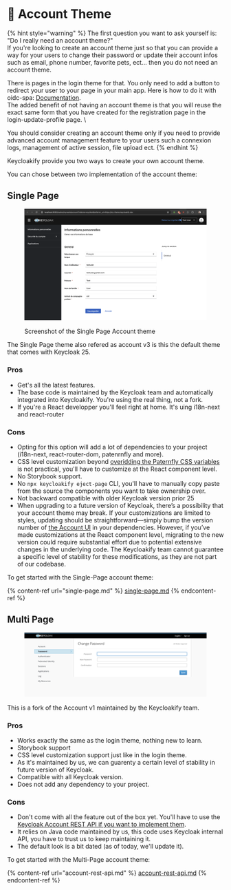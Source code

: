 # 👤 Account Theme

{% hint style="warning" %}
The first question you want to ask yourself is: "Do I really need an account theme?"\
If you're looking to create an account theme just so that you can provide a way for your users to change their password or update their account infos such as email, phone number, favorite pets, ect... then you do not need an account theme. &#x20;

There is pages in the login theme for that. You only need to add a button to redirect your user to your page in your main app. Here is how to do it with oidc-spa: [Documentation](https://docs.oidc-spa.dev/documentation/user-account-management).  \
The added benefit of not having an account theme is that you will reuse the exact same form that you have created for the registration page in the login-update-profile page.  \


You should consider creating an account theme only if you need to provide advanced account management feature to your users such a connexion logs, management of active session, file upload ect.
{% endhint %}

Keycloakify provide you two ways to create your own account theme. &#x20;

You can chose between two implementation of the account theme:

## Single Page

<figure><img src="../.gitbook/assets/image (2).png" alt=""><figcaption><p>Screenshot of the Single Page Account theme</p></figcaption></figure>

The Single Page theme also refered as account v3 is this the default theme that comes with Keycloak 25.

### Pros

* Get's all the latest features.
* The base code is maintained by the Keycloak team and automatically integrated into Keycloakify. You're using the real thing, not a fork.
* If you're a React developper you'll feel right at home. It's uing i18n-next and react-router

### Cons

* Opting for this option will add a lot of dependencies to your project (i18n-next, react-router-dom, patenrnfly and more).
* CSS level customization beyond [overidding the Paternfly CSS variables](https://www.patternfly.org/components/button/html/#css-variables) is not practical, you'll have to customize at the React component level.
* No Storybook support.
* No `npx keycloakify eject-page` CLI, you'll have to manually copy paste from the source the components you want to take ownership over.
* Not backward compatible with older Keycloak version prior 25
* When upgrading to a future version of Keycloak, there’s a possibility that your account theme may break. If your customizations are limited to styles, updating should be straightforward—simply bump the version number of [the Account UI](https://github.com/keycloakify/keycloak-account-ui) in your dependencies. However, if you’ve made customizations at the React component level, migrating to the new version could require substantial effort due to potential extensive changes in the underlying code. The Keycloakify team cannot guarantee a specific level of stability for these modifications, as they are not part of our codebase.  &#x20;

To get started with the Single-Page account theme:

{% content-ref url="single-page.md" %}
[single-page.md](single-page.md)
{% endcontent-ref %}

## Multi Page

<figure><img src="../.gitbook/assets/image (1) (1) (1) (1).png" alt=""><figcaption></figcaption></figure>

This is a fork of the Account v1 maintained by the Keycloakify team.

### Pros

* Works exactly the same as the login theme, nothing new to learn.
* Storybook support
* CSS level customization support just like in the login theme.
* As it's maintained by us, we can guarenty a certain level of stability in future version of Keycloak.
* Compatible with all Keycloak version.
* Does not add any dependency to your project.

### Cons

* Don't come with all the feature out of the box yet. You'll have to use the [Keycloak Account REST API if you want to implement them](account-rest-api.md). &#x20;
* It relies on Java code maintained by us, this code uses Keycloak internal API, you have to trust us to keep maintaining it.
* The default look is a bit dated (as of today, we'll update it). &#x20;

To get started with the Multi-Page account theme:

{% content-ref url="account-rest-api.md" %}
[account-rest-api.md](account-rest-api.md)
{% endcontent-ref %}
